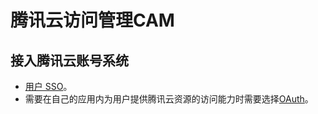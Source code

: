 # 腾讯云访问管理CAM

## 接入腾讯云账号系统

- [用户 SSO](https://www.tencentcloud.com/zh/document/product/598/42365)。
- 需要在自己的应用内为用户提供腾讯云资源的访问能力时需要选择[OAuth](https://cloud.tencent.com/document/product/306/37730#.E6.8E.A5.E5.85.A5.E8.85.BE.E8.AE.AF.E4.BA.91-oauth)。
